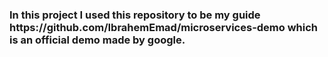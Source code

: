 <h3>In this project I used this repository to be my guide https://github.com/IbrahemEmad/microservices-demo which is an official demo made by google.</h3>
